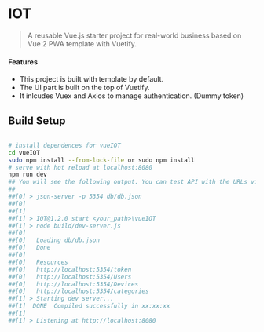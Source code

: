 # IOT
> A reusable Vue.js starter project for real-world business based on Vue 2 PWA template with Vuetify.  
#### Features

* This project is built with template by default.
* The UI part is built on the top of Vuetify.
* It inlcudes Vuex and Axios to manage authentication. (Dummy token)
 
## Build Setup

``` bash

# install dependences for vueIOT
cd vueIOT
sudo npm install --from-lock-file or sudo npm install
# serve with hot reload at localhost:8080
npm run dev
## You will see the following output. You can test API with the URLs via browser.
##
##[0] > json-server -p 5354 db/db.json
##[0]
##[1]
##[1] > IOT@1.2.0 start <your_path>\vueIOT
##[1] > node build/dev-server.js 
##[0]
##[0]   Loading db/db.json
##[0]   Done
##[0]
##[0]   Resources
##[0]   http://localhost:5354/token
##[0]   http://localhost:5354/Users
##[0]   http://localhost:5354/Devices 
##[0]   http://localhost:5354/categories
##[1] > Starting dev server...
##[1]  DONE  Compiled successfully in xx:xx:xx
##[1]
##[1] > Listening at http://localhost:8080 
```

 